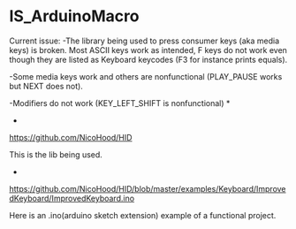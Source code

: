 # IS_ArduinoMacro
Current issue:
-The library being used to press consumer keys (aka media keys) is broken. Most ASCII keys work as intended, F keys do not work even though they are listed as Keyboard keycodes (F3 for instance prints equals). 

-Some media keys work and others are nonfunctional (PLAY_PAUSE works but NEXT does not).

-Modifiers do not work (KEY_LEFT_SHIFT is nonfunctional)
*

*
https://github.com/NicoHood/HID 

This is the lib being used. 

*
https://github.com/NicoHood/HID/blob/master/examples/Keyboard/ImprovedKeyboard/ImprovedKeyboard.ino

Here is an .ino(arduino sketch extension) example of a functional project. 
